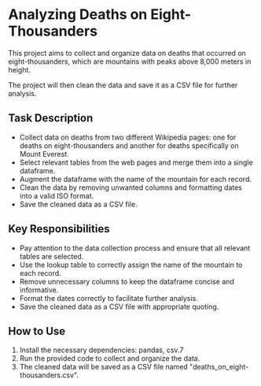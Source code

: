 # Analyzing Deaths on Eight-Thousanders

This project aims to collect and organize data on deaths that occurred on eight-thousanders, which are mountains with peaks above 8,000 meters in height. 

The project will then clean the data and save it as a CSV file for further analysis.

## Task Description

- Collect data on deaths from two different Wikipedia pages: one for deaths on eight-thousanders and another for deaths specifically on Mount Everest.
- Select relevant tables from the web pages and merge them into a single dataframe.
- Augment the dataframe with the name of the mountain for each record.
- Clean the data by removing unwanted columns and formatting dates into a valid ISO format.
- Save the cleaned data as a CSV file.

## Key Responsibilities

- Pay attention to the data collection process and ensure that all relevant tables are selected.
- Use the lookup table to correctly assign the name of the mountain to each record.
- Remove unnecessary columns to keep the dataframe concise and informative.
- Format the dates correctly to facilitate further analysis.
- Save the cleaned data as a CSV file with appropriate quoting.

## How to Use

1. Install the necessary dependencies: pandas, csv.7
2. Run the provided code to collect and organize the data.
3. The cleaned data will be saved as a CSV file named "deaths_on_eight-thousanders.csv".
